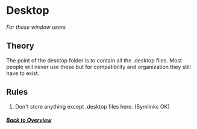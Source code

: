 # Desktop
*For those window users*
## Theory
The point of the desktop folder is to contain all the .desktop files. Most people will never use these but for compatibility and organization they still have to exist. 

## Rules
1. Don't store anything except .desktop files here. (Symlinks OK)
#### *[Back to Overview](../overview.md)*
